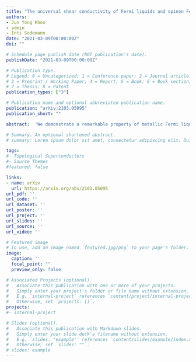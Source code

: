 ```yaml
---
title: "The universal shear conductivity of Fermi liquids and spinon Fermi surface states and its detection via spin qubit noise magnetometry"
authors: 
- Jun Yong Khoo
- admin
- Inti Sodemann
date: "2021-03-09T00:00:00Z"
doi: ""

# Schedule page publish date (NOT publication's date).
publishDate: "2021-03-09T00:00:00Z"

# Publication type.
# Legend: 0 = Uncategorized; 1 = Conference paper; 2 = Journal article;
# 3 = Preprint / Working Paper; 4 = Report; 5 = Book; 6 = Book section;
# 7 = Thesis; 8 = Patent
publication_types: ["3"]

# Publication name and optional abbreviated publication name.
publication: "arXiv:2103.05095"
publication_short: ""

abstract:  'We demonstrate a remarkable property of metallic Fermi liquids: the transverse conductivity assumes a universal value in the quasi-static (omega -> 0) limit for wavevectors q in the regime l≪q≪pF, where l is the mean free path and pF is the Fermi momentum. This value is (e^2/h)R/q in two dimensions (2D), where R measures the local radius of curvature of the Fermi surface in momentum space. Even more surprisingly, we find that U(1) spin liquids with a spinon Fermi surface have the same universal transverse conductivity. This means such spin liquids behave effectively as metals in this regime, even though they appear insulating in standard transport experiments. Moreover, we show that transverse current fluctuations result in a universal low-frequency magnetic noise that can be directly probed by a spin qubit, such as a nitrogen-vacancy center in diamond, placed at a distance z above of the 2D metal or spin liquid. Specifically the magnetic noise is given by C omega P/z, where P is the perimeter of the Fermi surface in momentum space and C is a combination of fundamental constants of nature. Therefore these observables are controlled purely by the geometry of the Fermi surface and are independent of kinematic details of the quasi-particles, such as their effective mass and interactions. This behavior can be used as a new technique to measure the size of the Fermi surface of metals and as a smoking gun probe to pinpoint the presence of the elusive spinon Fermi surface in two-dimensional systems. We estimate that this universal regime is within reach of current nitrogen-vacancy center spectroscopic techniques for several spinon Fermi surface candidate materials.' 

# Summary. An optional shortened abstract.
# summary: Lorem ipsum dolor sit amet, consectetur adipiscing elit. Duis posuere tellus ac convallis placerat. Proin tincidunt magna sed ex sollicitudin condimentum.

tags:
#- Topological Superconductors
#- Source Themes
#featured: false

links:
- name: arXiv
  url: https://arxiv.org/abs/2103.05095
url_pdf: ''
url_code: ''
url_dataset: ''
url_poster: ''
url_project: ''
url_slides: ''
url_source: ''
url_video: ''

# Featured image
# To use, add an image named `featured.jpg/png` to your page's folder. 
image:
  caption: ''
  focal_point: ""
  preview_only: false

# Associated Projects (optional).
#   Associate this publication with one or more of your projects.
#   Simply enter your project's folder or file name without extension.
#   E.g. `internal-project` references `content/project/internal-project/index.md`.
#   Otherwise, set `projects: []`.
projects:
#- internal-project

# Slides (optional).
#   Associate this publication with Markdown slides.
#   Simply enter your slide deck's filename without extension.
#   E.g. `slides: "example"` references `content/slides/example/index.md`.
#   Otherwise, set `slides: ""`.
# slides: example
---
```

